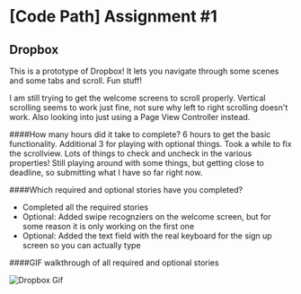 [Code Path] Assignment #1
===========

## Dropbox

This is a prototype of Dropbox! It lets you navigate through some scenes and some tabs and scroll. Fun stuff!

I am still trying to get the welcome screens to scroll properly. Vertical scrolling seems to work just fine, not sure why left to right scrolling doesn't work. Also looking into just using a Page View Controller instead. 

####How many hours did it take to complete?
6 hours to get the basic functionality. Additional 3 for playing with optional things. Took a while to fix the scrollview. Lots of things to check and uncheck in the various properties! Still playing around with some things, but getting close to deadline, so submitting what I have so far right now.

####Which required and optional stories have you completed?
- Completed all the required stories
- Optional: Added swipe recognziers on the welcome screen, but for some reason it is only working on the first one
- Optional: Added the text field with the real keyboard for the sign up screen so you can actually type 

####GIF walkthrough of all required and optional stories

![Dropbox Gif](https://raw.githubusercontent.com/seejayne/Assignments/master/cp1-dropbox/gif/dropbox.gif)
